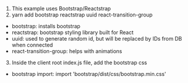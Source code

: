 1. This example uses Bootstrap/Reactstrap
2. yarn add bootstrap reactstrap uuid react-transition-group

- bootstrap: installs bootstrap
- reactstrap: bootstrap styling library built for React
- uuid: used to generate random id, but will be replaced by IDs from DB when connected
- react-transition-group: helps with animations

3. Inside the client root index.js file, add the bootstrap css

- bootstrap import: import 'bootstrap/dist/css/bootstrap.min.css'
